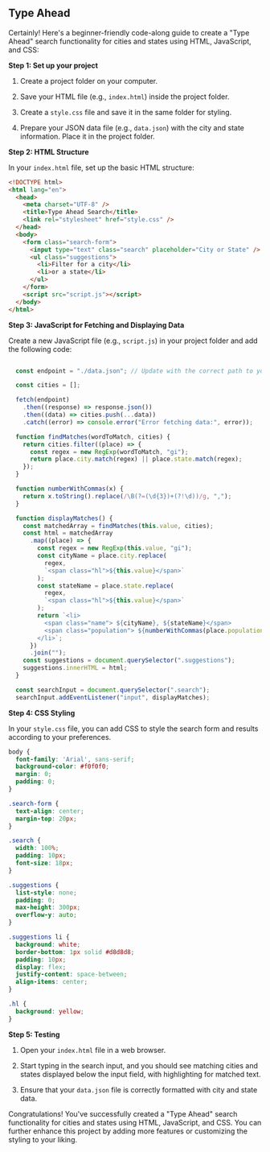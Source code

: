## Type Ahead

Certainly! Here's a beginner-friendly code-along guide to create a "Type Ahead" search functionality for cities and states using HTML, JavaScript, and CSS:

**Step 1: Set up your project**

1. Create a project folder on your computer.

2. Save your HTML file (e.g., `index.html`) inside the project folder.

3. Create a `style.css` file and save it in the same folder for styling.

4. Prepare your JSON data file (e.g., `data.json`) with the city and state information. Place it in the project folder.

**Step 2: HTML Structure**

In your `index.html` file, set up the basic HTML structure:

```html
<!DOCTYPE html>
<html lang="en">
  <head>
    <meta charset="UTF-8" />
    <title>Type Ahead Search</title>
    <link rel="stylesheet" href="style.css" />
  </head>
  <body>
    <form class="search-form">
      <input type="text" class="search" placeholder="City or State" />
      <ul class="suggestions">
        <li>Filter for a city</li>
        <li>or a state</li>
      </ul>
    </form>
    <script src="script.js"></script>
  </body>
</html>
```

**Step 3: JavaScript for Fetching and Displaying Data**

Create a new JavaScript file (e.g., `script.js`) in your project folder and add the following code:

```javascript

  const endpoint = "./data.json"; // Update with the correct path to your JSON file

  const cities = [];

  fetch(endpoint)
    .then((response) => response.json())
    .then((data) => cities.push(...data))
    .catch((error) => console.error("Error fetching data:", error));

  function findMatches(wordToMatch, cities) {
    return cities.filter((place) => {
      const regex = new RegExp(wordToMatch, "gi");
      return place.city.match(regex) || place.state.match(regex);
    });
  }

  function numberWithCommas(x) {
    return x.toString().replace(/\B(?=(\d{3})+(?!\d))/g, ",");
  }

  function displayMatches() {
    const matchedArray = findMatches(this.value, cities);
    const html = matchedArray
      .map((place) => {
        const regex = new RegExp(this.value, "gi");
        const cityName = place.city.replace(
          regex,
          `<span class="hl">${this.value}</span>`
        );
        const stateName = place.state.replace(
          regex,
          `<span class="hl">${this.value}</span>`
        );
        return `<li>
          <span class="name"> ${cityName}, ${stateName}</span>
          <span class="population"> ${numberWithCommas(place.population)}</span>
        </li>`;
      })
      .join("");
    const suggestions = document.querySelector(".suggestions");
    suggestions.innerHTML = html;
  }

  const searchInput = document.querySelector(".search");
  searchInput.addEventListener("input", displayMatches);

```

**Step 4: CSS Styling**

In your `style.css` file, you can add CSS to style the search form and results according to your preferences.

```css
body {
  font-family: 'Arial', sans-serif;
  background-color: #f0f0f0;
  margin: 0;
  padding: 0;
}

.search-form {
  text-align: center;
  margin-top: 20px;
}

.search {
  width: 100%;
  padding: 10px;
  font-size: 18px;
}

.suggestions {
  list-style: none;
  padding: 0;
  max-height: 300px;
  overflow-y: auto;
}

.suggestions li {
  background: white;
  border-bottom: 1px solid #d8d8d8;
  padding: 10px;
  display: flex;
  justify-content: space-between;
  align-items: center;
}

.hl {
  background: yellow;
}
```

**Step 5: Testing**

1. Open your `index.html` file in a web browser.

2. Start typing in the search input, and you should see matching cities and states displayed below the input field, with highlighting for matched text.

3. Ensure that your `data.json` file is correctly formatted with city and state data.

Congratulations! You've successfully created a "Type Ahead" search functionality for cities and states using HTML, JavaScript, and CSS. You can further enhance this project by adding more features or customizing the styling to your liking.